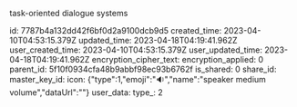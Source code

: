task-oriented dialogue systems

id: 7787b4a132dd42f6bf0d2a9100dcb9d5
created_time: 2023-04-10T04:53:15.379Z
updated_time: 2023-04-18T04:19:41.962Z
user_created_time: 2023-04-10T04:53:15.379Z
user_updated_time: 2023-04-18T04:19:41.962Z
encryption_cipher_text: 
encryption_applied: 0
parent_id: 5f10f0934cfa48b9abbf98ec93b6762f
is_shared: 0
share_id: 
master_key_id: 
icon: {"type":1,"emoji":"🔉","name":"speaker medium volume","dataUrl":""}
user_data: 
type_: 2